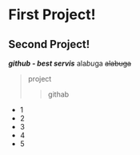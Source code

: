 # First Project!
## Second Project!
***github - best servis***
ala*bu*ga
~~alabuga~~
>project
>>githab
* 1
* 2
* 3
* 4
* 5
